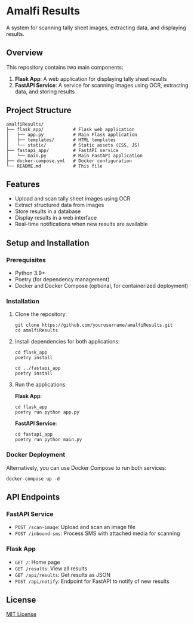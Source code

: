 # Amalfi Results

A system for scanning tally sheet images, extracting data, and displaying results.

## Overview

This repository contains two main components:

1. **Flask App**: A web application for displaying tally sheet results
2. **FastAPI Service**: A service for scanning images using OCR, extracting data, and storing results

## Project Structure

```
amalfiResults/
├── flask_app/           # Flask web application
│   ├── app.py           # Main Flask application
│   ├── templates/       # HTML templates
│   └── static/          # Static assets (CSS, JS)
├── fastapi_app/         # FastAPI service
│   └── main.py          # Main FastAPI application
├── docker-compose.yml   # Docker configuration
└── README.md            # This file
```

## Features

- Upload and scan tally sheet images using OCR
- Extract structured data from images
- Store results in a database
- Display results in a web interface
- Real-time notifications when new results are available

## Setup and Installation

### Prerequisites

- Python 3.9+
- Poetry (for dependency management)
- Docker and Docker Compose (optional, for containerized deployment)

### Installation

1. Clone the repository:
   ```
   git clone https://github.com/yourusername/amalfiResults.git
   cd amalfiResults
   ```

2. Install dependencies for both applications:
   ```
   cd flask_app
   poetry install
   
   cd ../fastapi_app
   poetry install
   ```

3. Run the applications:
   
   **Flask App**:
   ```
   cd flask_app
   poetry run python app.py
   ```
   
   **FastAPI Service**:
   ```
   cd fastapi_app
   poetry run python main.py
   ```

### Docker Deployment

Alternatively, you can use Docker Compose to run both services:

```
docker-compose up -d
```

## API Endpoints

### FastAPI Service

- `POST /scan-image`: Upload and scan an image file
- `POST /inbound-sms`: Process SMS with attached media for scanning

### Flask App

- `GET /`: Home page
- `GET /results`: View all results
- `GET /api/results`: Get results as JSON
- `POST /api/notify`: Endpoint for FastAPI to notify of new results

## License

[MIT License](LICENSE)
